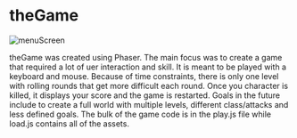 # theGame

![menuScreen](https://i.imgur.com/ZcAcsmN.png)

theGame was created using Phaser. The main focus was to create a game that required a lot of uer interaction and skill. It is meant to be played with a keyboard and mouse. Because of time constraints, there is only one level with rolling rounds that get more difficult each round. Once you character is killed, it displays your score and the game is restarted. Goals in the future include to create a full world with multiple levels, different class/attacks and less defined goals. The bulk of the game code is in the play.js file while load.js contains all of the assets.
